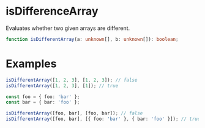 # isDifferenceArray

Evaluates whether two given arrays are different.

```typescript
function isDifferentArray(a: unknown[], b: unknown[]): boolean;
```

# Examples

```typescript
isDifferentArray([1, 2, 3], [1, 2, 3]); // false
isDifferentArray([1, 2, 3], [1]); // true
```

```typescript
const foo = { foo: 'bar' };
const bar = { bar: 'foo' };

isDifferentArray([foo, bar], [foo, bar]); // false
isDifferentArray([foo, bar], [{ foo: 'bar' }, { bar: 'foo' }]); // true
```
